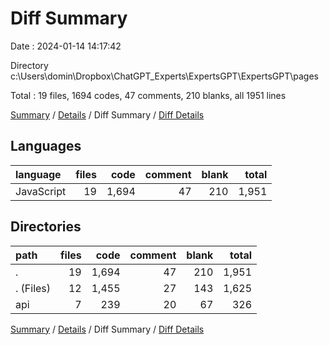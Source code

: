 # Diff Summary

Date : 2024-01-14 14:17:42

Directory c:\\Users\\domin\\Dropbox\\ChatGPT_Experts\\ExpertsGPT\\ExpertsGPT\\pages

Total : 19 files,  1694 codes, 47 comments, 210 blanks, all 1951 lines

[Summary](results.md) / [Details](details.md) / Diff Summary / [Diff Details](diff-details.md)

## Languages
| language | files | code | comment | blank | total |
| :--- | ---: | ---: | ---: | ---: | ---: |
| JavaScript | 19 | 1,694 | 47 | 210 | 1,951 |

## Directories
| path | files | code | comment | blank | total |
| :--- | ---: | ---: | ---: | ---: | ---: |
| . | 19 | 1,694 | 47 | 210 | 1,951 |
| . (Files) | 12 | 1,455 | 27 | 143 | 1,625 |
| api | 7 | 239 | 20 | 67 | 326 |

[Summary](results.md) / [Details](details.md) / Diff Summary / [Diff Details](diff-details.md)